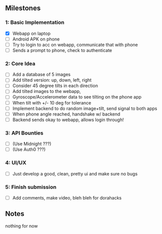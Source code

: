 ## Milestones

### 1: Basic Implementation

- [x] Webapp on laptop
- [ ] Android APK on phone
- [ ] Try to login to acc on webapp, communicate that with phone
- [ ] Sends a prompt to phone, check to authenticate
### 2: Core Idea
- [ ] Add a database of 5 images
- [ ] Add tilted version: up, down, left, right
- [ ] Consider 45 degree tilts in each direction
- [ ] Add tilted images to the webapp, 
- [ ] Gyroscope/Accelerometer data to see tilting on the phone app
- [ ] When tilt with +/- 10 deg for tolerance 
- [ ] Implement backend to do random image+tilt, send signal to both apps
- [ ] When phone angle reached, handshake w/ backend
- [ ] Backend sends okay to webapp, allows login through!
### 3: API Bounties
- [ ] (Use Midnight ???)
- [ ] (Use Auth0 ???)
### 4: UI/UX
- [ ] Just develop a good, clean, pretty ui and make sure no bugs
### 5: Finish submission
- [ ] Add comments, make video, bleh bleh for dorahacks

## Notes
nothing for now